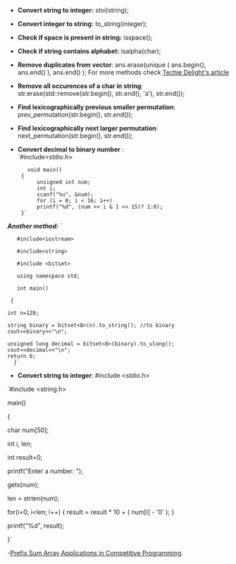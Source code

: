- **Convert string to integer:** stoi(string);
- **Convert integer to string:** to_string(integer);
- **Check if space is present in string:** isspace();
- **Check if string contains alphabet:** isalpha(char);
- **Remove duplicates from vector**: ans.erase(unique ( ans.begin(), ans.end() ), ans.end() ); For more methods check [Techie Delight's article](https://www.techiedelight.com/remove-duplicates-vector-cpp/)
-  **Remove all occurences of a char in string**: str.erase(std::remove(str.begin(), str.end(), 'a'), str.end());
-  **Find lexicographically previous smaller permutation**: prev_permutation(str.begin(), str.end());
-  **Find lexicographically next larger permutation**: next_permutation(str.begin(), str.end()); 
- **Convert decimal to binary number** :      
       `#include<stdio.h>
       
         void main()
       {
            unsigned int num;
            int i;
            scanf("%u", &num);
            for (i = 0; i < 16; i++)
            printf("%d", (num << i & 1 << 15)? 1:0);
       }`
       
 ***Another method:*** 
 `    
 
       #include<iostream>
 
       #include<string>
  
       #include <bitset>
  
       using namespace std;
  
       int main()
   
     {
     
    int n=128;
    
    string binary = bitset<8>(n).to_string(); //to binary
    cout<<binary<<"\n";

    unsigned long decimal = bitset<8>(binary).to_ulong();
    cout<<decimal<<"\n";
    return 0;
      }`
     
  - **Convert string to integer**: #include <stdio.h>

`#include <string.h>

  main()

  {

   char num[50];

   int  i, len;

   int result=0;

   printf("Enter a number: ");

   gets(num);

   len = strlen(num);

   for(i=0; i<len; i++)
   {
   result = result * 10 + ( num[i] - '0' );
   }

printf("%d", result);

}`   

-[Prefix Sum Array Applications in Competitive Programming](https://www.geeksforgeeks.org/prefix-sum-array-implementation-applications-competitive-programming/)
